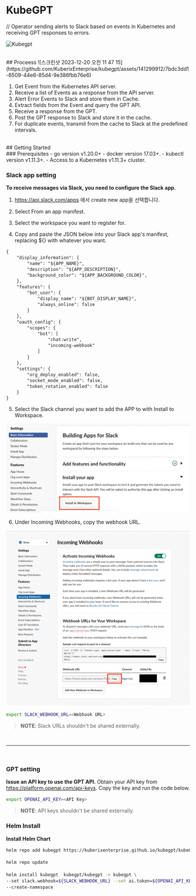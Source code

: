 # KubeGPT
// Operator sending alerts to Slack based on events in Kubernetes and receiving GPT responses to errors.
   <br>

![Kubegpt](https://github.com/KuberixEnterprise/kubegpt/assets/141299912/abff4912-0e4b-455b-aec3-8a952844fcd9)

   <br>
## Proceess
![스크린샷 2023-12-20 오전 11 47 15](https://github.com/KuberixEnterprise/kubegpt/assets/141299912/7bdc3dd1-6509-44e6-85d4-9e386fbb76e6)


1. Get Event from the Kubernetes API server.
2. Receive a list of Events as a response from the API server.
3. Alert Error Events to Slack and store them in Cache.
4. Extract fields from the Event and query the GPT API.
5. Receive a response from the GPT.
6. Post the GPT response to Slack and store it in the cache.
7. For duplicate events, transmit from the cache to Slack at the predefined intervals.

<br>
## Getting Started
<br>
### Prerequisites
- go version v1.20.0+
- docker version 17.03+.
- kubectl version v1.11.3+.
- Access to a Kubernetes v1.11.3+ cluster.
<br>
   
### Slack app setting
**To receive messages via Slack, you need to configure the Slack app.**

1. https://api.slack.com/apps 에서 create new app을 선택합니다.

2. Select From an app manifest.

3. Select the workspace you want to register for.

4. Copy and paste the JSON below into your Slack app's manifest, replacing ${} with whatever you want.
``` 
{
    "display_information": {
        "name": "${APP_NAME}",
        "description": "${APP_DESCRIPTION}",
        "background_color": "${APP_BACKGROUND_COLOR}",
    },
    "features": {
        "bot_user": {
            "display_name": "${BOT_DISPLAY_NAME}",
            "always_online": false
        }
    },
    "oauth_config": {
        "scopes": {
            "bot": [
                "chat:write",
                "incoming-webhook"
            ]
        }
    },
    "settings": {
        "org_deploy_enabled": false,
        "socket_mode_enabled": false,
        "token_rotation_enabled": false
    }
}
```
5. Select the Slack channel you want to add the APP to with Install to Workspace.

![img.png](img/img.png)

6. Under Incoming Webhooks, copy the webhook URL.

![img_3.png](img/img_3.png)
```sh
export SLACK_WEBHOOK_URL=<Webhook URL>
```

> **NOTE**: Slack URLs shouldn't be shared externally.

<br>

---
<br>

### GPT setting
**Issue an API key to use the GPT API.**
Obtain your API key from https://platform.openai.com/api-keys.
Copy the key and run the code below.
```sh
export OPENAI_API_KEY=<API Key>
```

>**NOTE**: API keys shouldn't be shared externally.

### Helm Install
**Install Helm Chart**

```sh
helm repo add kubegpt https://kuberixenterprise.github.io/kubegpt/kubeGPT

helm repo update

helm install kubegpt  kubegpt/kubegpt -n kubegpt \
--set slack.webhook=${SLACK_WEBHOOK_URL} --set ai.token=${OPENAI_API_KEY} \
--create-namespace
```
